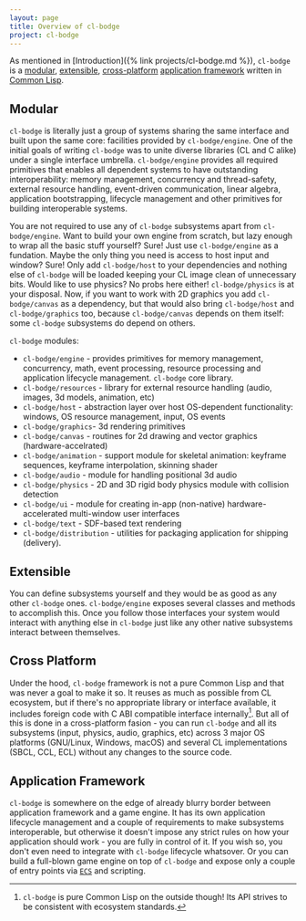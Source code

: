 ```yaml
---
layout: page
title: Overview of cl-bodge
project: cl-bodge
---
```


As mentioned in [Introduction]({% link projects/cl-bodge.md %}), `cl-bodge` is a
[modular](#modular), [extensible](#extensible),
[cross-platform](#cross-platform) [application
framework](#application-framework) written in [Common
Lisp](https://en.wikipedia.org/wiki/Common_Lisp).


## Modular

`cl-bodge` is literally just a group of systems sharing the same interface and
built upon the same core: facilities provided by `cl-bodge/engine`. One of the
initial goals of writing `cl-bodge` was to unite diverse libraries (CL and C
alike) under a single interface umbrella. `cl-bodge/engine` provides all
required primitives that enables all dependent systems to have outstanding
interoperability: memory management, concurrency and thread-safety, external
resource handling, event-driven communication, linear algebra, application
bootstrapping, lifecycle management and other primitives for building
interoperable systems.

You are not required to use any of `cl-bodge` subsystems apart from
`cl-bodge/engine`. Want to build your own engine from scratch, but lazy enough
to wrap all the basic stuff yourself? Sure!  Just use `cl-bodge/engine` as a
fundation. Maybe the only thing you need is access to host input and window?
Sure! Only add `cl-bodge/host` to your dependencies and nothing else of
`cl-bodge` will be loaded keeping your CL image clean of unnecessary bits. Would
like to use physics? No probs here either! `cl-bodge/physics` is at your
disposal. Now, if you want to work with 2D graphics you add `cl-bodge/canvas` as
a dependency, but that would also bring `cl-bodge/host` and `cl-bodge/graphics`
too, because `cl-bodge/canvas` depends on them itself: some `cl-bodge`
subsystems do depend on others.

`cl-bodge` modules:
* `cl-bodge/engine` - provides primitives for memory management, concurrency,
math, event processing, resource processing and application lifecycle
management. `cl-bodge` core library.
* `cl-bodge/resources` - library for external resource handling (audio, images,
  3d models, animation, etc)
* `cl-bodge/host` - abstraction layer over host OS-dependent functionality:
  windows, OS resource management, input, OS events
* `cl-bodge/graphics`- 3d rendering primitives
* `cl-bodge/canvas` - routines for 2d drawing and vector graphics (hardware-accelrated)
* `cl-bodge/animation` - support module for skeletal animation: keyframe
  sequences, keyframe interpolation, skinning shader
* `cl-bodge/audio` - module for handling positional 3d audio
* `cl-bodge/physics` - 2D and 3D rigid body physics module with collision detection
* `cl-bodge/ui` - module for creating in-app (non-native) hardware-accelerated
  multi-window user interfaces
* `cl-bodge/text` - SDF-based text rendering
* `cl-bodge/distribution` - utilities for packaging application for shipping (delivery).


## Extensible

You can define subsystems yourself and they would be as good as any other
`cl-bodge` ones. `cl-bodge/engine` exposes several classes and methods to
accomplish this. Once you follow those interfaces your system would interact
with anything else in `cl-bodge` just like any other native subsystems interact
between themselves.


## Cross Platform

Under the hood, `cl-bodge` framework is not a pure Common Lisp and that was
never a goal to make it so. It reuses as much as possible from CL ecosystem, but
if there's no appropriate library or interface available, it includes foreign
code with C ABI compatible interface internally[^1]. But all of this is done in
a cross-platform fasion - you can run `cl-bodge` and all its subsystems (input,
physics, audio, graphics, etc) across 3 major OS platforms (GNU/Linux, Windows,
macOS) and several CL implementations (SBCL, CCL, ECL) without any changes to
the source code.

## Application Framework

`cl-bodge` is somewhere on the edge of already blurry border between application
framework and a game engine. It has its own application lifecycle management and
a couple of requirements to make subsystems interoperable, but otherwise it
doesn't impose any strict rules on how your application should work - you are
fully in control of it. If you wish so, you don't even need to integrate with
`cl-bodge` lifecycle whatsover. Or you can build a full-blown game engine on top
of `cl-bodge` and expose only a couple of entry points via
[`ECS`](https://en.wikipedia.org/wiki/Entity-component-system) and scripting.


[^1]: `cl-bodge` is pure Common Lisp on the outside though! Its API strives to
    be consistent with ecosystem standards.
